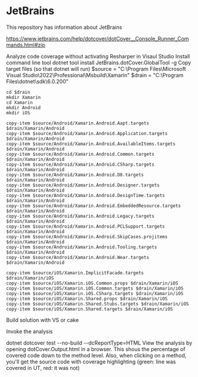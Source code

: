 # JetBrains
This repository has information about JetBrains

https://www.jetbrains.com/help/dotcover/dotCover__Console_Runner_Commands.html#zip

Analyze code coverage without activating Resharper in Visaul Studio
Install command line tool
dotnet tool install JetBrains.dotCover.GlobalTool -g
Copy target files (so that dotnet will run)
    $source = "C:\Program Files\Microsoft Visual Studio\2022\Professional\Msbuild\Xamarin"
    $drain = "C:\Program Files\dotnet\sdk\6.0.200"

    cd $drain
    mkdir Xamarin
    cd Xamarin
    mkdir Android
    mkdir iOS

    copy-item $source/Android/Xamarin.Android.Aapt.targets $drain/Xamarin/Android
    copy-item $source/Android/Xamarin.Android.Application.targets $drain/Xamarin/Android
    copy-item $source/Android/Xamarin.Android.AvailableItems.targets $drain/Xamarin/Android
    copy-item $source/Android/Xamarin.Android.Common.targets $drain/Xamarin/Android
    copy-item $source/Android/Xamarin.Android.CSharp.targets $drain/Xamarin/Android
    copy-item $source/Android/Xamarin.Android.D8.targets $drain/Xamarin/Android
    copy-item $source/Android/Xamarin.Android.Designer.targets $drain/Xamarin/Android
    copy-item $source/Android/Xamarin.Android.DesignTime.targets $drain/Xamarin/Android
    copy-item $source/Android/Xamarin.Android.EmbeddedResource.targets $drain/Xamarin/Android
    copy-item $source/Android/Xamarin.Android.Legacy.targets $drain/Xamarin/Android
    copy-item $source/Android/Xamarin.Android.PCLSupport.targets $drain/Xamarin/Android
    copy-item $source/Android/Xamarin.Android.SkipCases.projitems $drain/Xamarin/Android
    copy-item $source/Android/Xamarin.Android.Tooling.targets $drain/Xamarin/Android
    copy-item $source/Android/Xamarin.Android.Wear.targets $drain/Xamarin/Android

    copy-item $source/iOS/Xamarin.ImplicitFacade.targets $drain/Xamarin/iOS
    copy-item $source/iOS/Xamarin.iOS.Common.props $drain/Xamarin/iOS
    copy-item $source/iOS/Xamarin.iOS.Common.targets $drain/Xamarin/iOS
    copy-item $source/iOS/Xamarin.iOS.CSharp.targets $drain/Xamarin/iOS
    copy-item $source/iOS/Xamarin.Shared.props $drain/Xamarin/iOS
    copy-item $source/iOS/Xamarin.Shared.Stubs.targets $drain/Xamarin/iOS
    copy-item $source/iOS/Xamarin.Shared.targets $drain/Xamarin/iOS
Build solution with VS or cake

Invoke the analysis

dotnet dotcover test --no-build --dcReportType=HTML
View the analysis by opening dotCover.Output.html in a browser. This shous the percentage of covered code down to the method level. Also, when clicking on a method, you'll get the source code with coverage highlighting (green: line was covered in UT, red: it was not)
